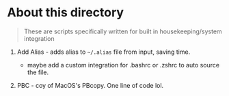 # About this directory

> These are scripts specifically written for built in housekeeping/system integration

1. Add Alias - adds alias to `~/.alias` file from input, saving time.
    - maybe add a custom integration for .bashrc or .zshrc to auto source the file.

2. PBC - coy of MacOS's PBcopy. One line of code lol.

